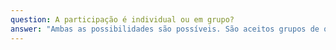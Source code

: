 ```yaml
---
question: A participação é individual ou em grupo?
answer: "Ambas as possibilidades são possíveis. São aceitos grupos de qualquer configuração: um grupo de amigos; colegas de classe de uma escola; um professor e seus alunos; escoteiros; um grupo de pesquisas; uma família; um grupo de origami; membros de uma associação cultural."
---
```

